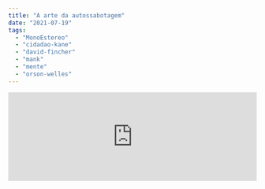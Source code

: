 ```yaml
---
title: "A arte da autossabotagem"
date: "2021-07-19"
tags: 
  - "MonoEstereo"
  - "cidadao-kane"
  - "david-fincher"
  - "mank"
  - "mente"
  - "orson-welles"
---
```


<iframe src="https://anchor.fm/MonoEstéreo/embed/episodes/A-arte-da-autossabotagem-e14mn0g" height="180px" width="100%" frameborder="0" scrolling="no" style="width:100%;height:180px"></iframe>
